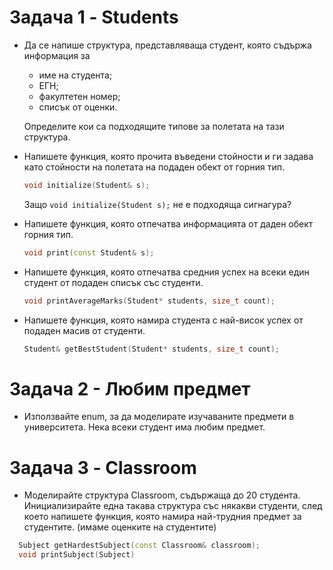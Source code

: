 # Задача 1 - Students

* Да се напише структура, представляваща студент, която съдържа информация за
  - име на студента;
  - ЕГН;
  - факултетен номер;
  - списък от оценки.

  Определите кои са подходящите типове за полетата на тази структура.
  
* Напишете функция, която прочита въведени стойности и ги задава като стойности на полетата на подаден обект от горния тип.
  ```c++
  void initialize(Student& s);
  ```
  Защо `void initialize(Student s);` не е подходяща сигнагура?

* Напишете функция, която отпечатва информацията от даден обект горния тип.
   ```c++
   void print(const Student& s);
   ```

* Напишете функция, която отпечатва средния успех на всеки един студент от подаден списък със студенти.
  ```c++
  void printAverageMarks(Student* students, size_t count);
  ```

* Напишете функция, която намира студента с най-висок успех от подаден масив от студенти.
  ```c++
  Student& getBestStudent(Student* students, size_t count);
  ```

# Задача 2 - Любим предмет

* Използвайте enum, за да моделирате изучаваните предмети в университета. Нека всеки студент има любим предмет.

# Задача 3 - Classroom

* Моделирайте структура Classroom, съдържаща до 20 студента. Инициализирайте една такава структура със някакви студенти, след което напишете функция, която намира най-трудния предмет за студентите. (имаме оценките на студентите)

```c++
  Subject getHardestSubject(const Classroom& classroom);
  void printSubject(Subject)
  ```
